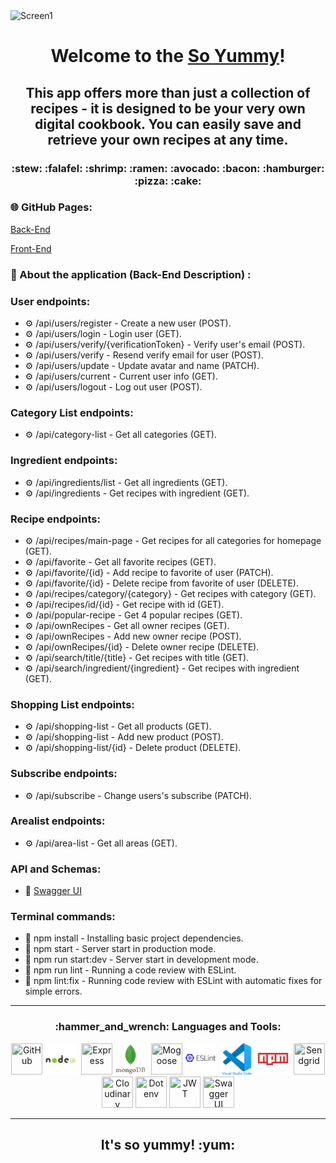 <div>
  <img src="https://i.imgur.com/Md21uGb.png" title="Screen1" **alt="Mainscreen" width="1200"/>
</div>

<h1 align="center">Welcome to the <a href="https://team-team-yummy.netlify.app/" target="_blank">So Yummy</a>!</h1>

<!-- BLOG-POST-LIST:START -->

<div align="center">
<h2 align="center">This app offers more than just a collection of recipes - it is designed to be your very own digital cookbook. You can easily save and retrieve your own recipes at any time.</h2>
<h3> :stew: :falafel: :shrimp: :ramen: :avocado: :bacon: :hamburger: :pizza: :cake: </div>
</div>

### :globe_with_meridians: GitHub Pages:

<a href="https://github.com/AlexTanetsDev/yummy-team4-nodeJs-project" target="_blank">Back-End</a>

<a href="https://github.com/AlexTanetsDev/yummy-team4-react-project" target="_blank">Front-End</a>

### :speech_balloon: About the application (Back-End Description) :

<h3>User endpoints:</h3>

- :gear: /api/users/register - Create a new user (POST).
- :gear: /api/users/login - Login user (GET).
- :gear: /api/users/verify/{verificationToken} - Verify user's email (POST).
- :gear: /api/users/verify - Resend verify email for user (POST).
- :gear: /api/users/update - Update avatar and name (PATCH).
- :gear: /api/users/current - Current user info (GET).
- :gear: /api/users/logout - Log out user (POST).

<h3>Category List endpoints:</h3>

- :gear: /api/category-list - Get all categories (GET).

<h3>Ingredient endpoints:</h3>

- :gear: /api/ingredients/list - Get all ingredients (GET).
- :gear: /api/ingredients - Get recipes with ingredient (GET).

<h3>Recipe endpoints:</h3>

- :gear: /api/recipes/main-page - Get recipes for all categories for homepage (GET).
- :gear: /api/favorite - Get all favorite recipes (GET).
- :gear: /api/favorite/{id} - Add recipe to favorite of user (PATCH).
- :gear: /api/favorite/{id} - Delete recipe from favorite of user (DELETE).
- :gear: /api/recipes/category/{category} - Get recipes with category (GET).
- :gear: /api/recipes/id/{id} - Get recipe with id (GET).
- :gear: /api/popular-recipe - Get 4 popular recipes (GET).
- :gear: /api/ownRecipes - Get all owner recipes (GET).
- :gear: /api/ownRecipes - Add new owner recipe (POST).
- :gear: /api/ownRecipes/{id} - Delete owner recipe (DELETE).
- :gear: /api/search/title/{title} - Get recipes with title (GET).
- :gear: /api/search/ingredient/{ingredient} - Get recipes with ingredient (GET).

<h3>Shopping List endpoints:</h3>

- :gear: /api/shopping-list - Get all products (GET).
- :gear: /api/shopping-list - Add new product (POST).
- :gear: /api/shopping-list/{id} - Delete product (DELETE).

<h3>Subscribe endpoints:</h3>

- :gear: /api/subscribe - Change users's subscribe (PATCH).

<h3>Arealist endpoints:</h3>

- :gear: /api/area-list - Get all areas (GET).

<h3>API and Schemas:</h3>

- :link: <a href="https://yummy-team4-nodejs-project.onrender.com/api-docs/" target="_blank">Swagger UI</a>

<h3>Terminal commands:</h3>

- :hammer: npm install - Installing basic project dependencies.
- :hammer: npm start - Server start in production mode.
- :hammer: npm run start:dev - Server start in development mode.
- :hammer: npm run lint - Running a code review with ESLint.
- :hammer: npm lint:fix - Running code review with ESLint with automatic fixes for simple errors.

---

<h3 align="center">:hammer_and_wrench: Languages and Tools:</h3>

<div align="center">
  <img src="https://i.imgur.com/OvqFdfS.png" title="GitHub" **alt="GitHub" width="50" height="50"/>
  <img src="https://github.com/devicons/devicon/blob/master/icons/nodejs/nodejs-original-wordmark.svg" title="Node.js" alt="Node.js" width="50" height="50"/>&nbsp;
  <img src="https://www.guayerd.com/wp-content/uploads/2021/04/expressjs-logo.svg" title="Express" **alt="Express" width="50" height="50"/>
  <img src="https://github.com/devicons/devicon/blob/master/icons/mongodb/mongodb-original-wordmark.svg" title="MongoDB" alt="MongoDB" width="50" height="50"/>&nbsp;
  <img src="https://i.imgur.com/wSf738F.png" title="Mogoose" **alt="Mogoose" width="50" height="50"/>
  <img src="https://github.com/devicons/devicon/blob/master/icons/eslint/eslint-original-wordmark.svg" title="ESLint" alt="ESLint" width="50" height="50"/>&nbsp;
  <img src="https://github.com/devicons/devicon/blob/master/icons/vscode/vscode-original-wordmark.svg" title="VSCode" alt="VSCode" width="50" height="50"/>&nbsp;
  <img src="https://github.com/devicons/devicon/blob/master/icons/npm/npm-original-wordmark.svg" title="NPM" alt="NPM" width="50" height="50"/>&nbsp;
  <img src="https://static-00.iconduck.com/assets.00/sendgrid-icon-512x512-60zn3ng4.png" title="Sendgrid" **alt="Sendgrid" width="50" height="50"/>
  <img src="https://www.svgrepo.com/show/353566/cloudinary.svg" title="Cloudinary" **alt="Cloudinary" width="50" height="50"/>
  <img src="https://raw.githubusercontent.com/motdotla/dotenv/master/dotenv.svg" title="Dotenv" **alt="Dotenv" width="50" height="50"/>
  <img src="https://10015.io/assets/tools/list/jwt-encoder-decoder.svg" title="JWT" **alt="JWT" width="50" height="50"/>
  <img src="https://static-00.iconduck.com/assets.00/swagger-icon-512x512-halz44im.png" title="Swagger UI" **alt="Swagger UI" width="50" height="50"/>
</div>

---

<!-- BLOG-POST-LIST:END -->

<h2 align="center">It's so yummy! :yum:</h2>
